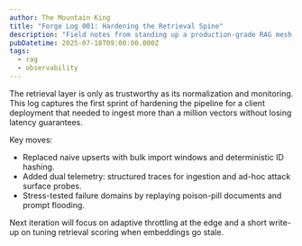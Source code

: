 ```yaml
---
author: The Mountain King
title: "Forge Log 001: Hardening the Retrieval Spine"
description: "Field notes from standing up a production-grade RAG mesh backed by 1M+ vectors."
pubDatetime: 2025-07-18T09:00:00.000Z
tags:
  - rag
  - observability
---
```


The retrieval layer is only as trustworthy as its normalization and monitoring. This log captures the first sprint of hardening the pipeline for a client deployment that needed to ingest more than a million vectors without losing latency guarantees.

Key moves:

- Replaced naive upserts with bulk import windows and deterministic ID hashing.
- Added dual telemetry: structured traces for ingestion and ad-hoc attack surface probes.
- Stress-tested failure domains by replaying poison-pill documents and prompt flooding.

Next iteration will focus on adaptive throttling at the edge and a short write-up on tuning retrieval scoring when embeddings go stale.
